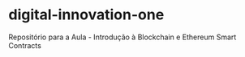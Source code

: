 # digital-innovation-one
Repositório para a Aula - Introdução à Blockchain e Ethereum Smart Contracts
